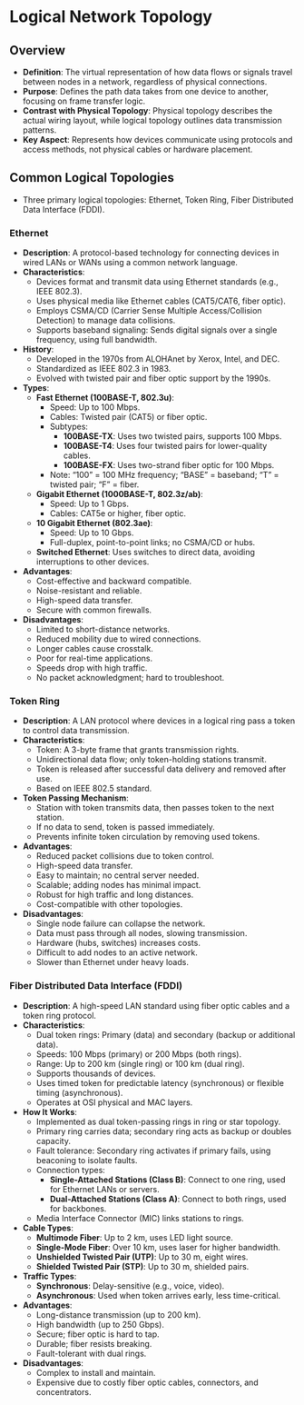 # Logical Network Topology

## Overview
- **Definition**: The virtual representation of how data flows or signals travel between nodes in a network, regardless of physical connections.
- **Purpose**: Defines the path data takes from one device to another, focusing on frame transfer logic.
- **Contrast with Physical Topology**: Physical topology describes the actual wiring layout, while logical topology outlines data transmission patterns.
- **Key Aspect**: Represents how devices communicate using protocols and access methods, not physical cables or hardware placement.

## Common Logical Topologies
- Three primary logical topologies: Ethernet, Token Ring, Fiber Distributed Data Interface (FDDI).

### Ethernet
- **Description**: A protocol-based technology for connecting devices in wired LANs or WANs using a common network language.
- **Characteristics**:
  - Devices format and transmit data using Ethernet standards (e.g., IEEE 802.3).
  - Uses physical media like Ethernet cables (CAT5/CAT6, fiber optic).
  - Employs CSMA/CD (Carrier Sense Multiple Access/Collision Detection) to manage data collisions.
  - Supports baseband signaling: Sends digital signals over a single frequency, using full bandwidth.
- **History**:
  - Developed in the 1970s from ALOHAnet by Xerox, Intel, and DEC.
  - Standardized as IEEE 802.3 in 1983.
  - Evolved with twisted pair and fiber optic support by the 1990s.
- **Types**:
  - **Fast Ethernet (100BASE-T, 802.3u)**:
    - Speed: Up to 100 Mbps.
    - Cables: Twisted pair (CAT5) or fiber optic.
    - Subtypes:
      - **100BASE-TX**: Uses two twisted pairs, supports 100 Mbps.
      - **100BASE-T4**: Uses four twisted pairs for lower-quality cables.
      - **100BASE-FX**: Uses two-strand fiber optic for 100 Mbps.
    - Note: “100” = 100 MHz frequency; “BASE” = baseband; “T” = twisted pair; “F” = fiber.
  - **Gigabit Ethernet (1000BASE-T, 802.3z/ab)**:
    - Speed: Up to 1 Gbps.
    - Cables: CAT5e or higher, fiber optic.
  - **10 Gigabit Ethernet (802.3ae)**:
    - Speed: Up to 10 Gbps.
    - Full-duplex, point-to-point links; no CSMA/CD or hubs.
  - **Switched Ethernet**: Uses switches to direct data, avoiding interruptions to other devices.
- **Advantages**:
  - Cost-effective and backward compatible.
  - Noise-resistant and reliable.
  - High-speed data transfer.
  - Secure with common firewalls.
- **Disadvantages**:
  - Limited to short-distance networks.
  - Reduced mobility due to wired connections.
  - Longer cables cause crosstalk.
  - Poor for real-time applications.
  - Speeds drop with high traffic.
  - No packet acknowledgment; hard to troubleshoot.

### Token Ring
- **Description**: A LAN protocol where devices in a logical ring pass a token to control data transmission.
- **Characteristics**:
  - Token: A 3-byte frame that grants transmission rights.
  - Unidirectional data flow; only token-holding stations transmit.
  - Token is released after successful data delivery and removed after use.
  - Based on IEEE 802.5 standard.
- **Token Passing Mechanism**:
  - Station with token transmits data, then passes token to the next station.
  - If no data to send, token is passed immediately.
  - Prevents infinite token circulation by removing used tokens.
- **Advantages**:
  - Reduced packet collisions due to token control.
  - High-speed data transfer.
  - Easy to maintain; no central server needed.
  - Scalable; adding nodes has minimal impact.
  - Robust for high traffic and long distances.
  - Cost-compatible with other topologies.
- **Disadvantages**:
  - Single node failure can collapse the network.
  - Data must pass through all nodes, slowing transmission.
  - Hardware (hubs, switches) increases costs.
  - Difficult to add nodes to an active network.
  - Slower than Ethernet under heavy loads.

### Fiber Distributed Data Interface (FDDI)
- **Description**: A high-speed LAN standard using fiber optic cables and a token ring protocol.
- **Characteristics**:
  - Dual token rings: Primary (data) and secondary (backup or additional data).
  - Speeds: 100 Mbps (primary) or 200 Mbps (both rings).
  - Range: Up to 200 km (single ring) or 100 km (dual ring).
  - Supports thousands of devices.
  - Uses timed token for predictable latency (synchronous) or flexible timing (asynchronous).
  - Operates at OSI physical and MAC layers.
- **How It Works**:
  - Implemented as dual token-passing rings in ring or star topology.
  - Primary ring carries data; secondary ring acts as backup or doubles capacity.
  - Fault tolerance: Secondary ring activates if primary fails, using beaconing to isolate faults.
  - Connection types:
    - **Single-Attached Stations (Class B)**: Connect to one ring, used for Ethernet LANs or servers.
    - **Dual-Attached Stations (Class A)**: Connect to both rings, used for backbones.
  - Media Interface Connector (MIC) links stations to rings.
- **Cable Types**:
  - **Multimode Fiber**: Up to 2 km, uses LED light source.
  - **Single-Mode Fiber**: Over 10 km, uses laser for higher bandwidth.
  - **Unshielded Twisted Pair (UTP)**: Up to 30 m, eight wires.
  - **Shielded Twisted Pair (STP)**: Up to 30 m, shielded pairs.
- **Traffic Types**:
  - **Synchronous**: Delay-sensitive (e.g., voice, video).
  - **Asynchronous**: Used when token arrives early, less time-critical.
- **Advantages**:
  - Long-distance transmission (up to 200 km).
  - High bandwidth (up to 250 Gbps).
  - Secure; fiber optic is hard to tap.
  - Durable; fiber resists breaking.
  - Fault-tolerant with dual rings.
- **Disadvantages**:
  - Complex to install and maintain.
  - Expensive due to costly fiber optic cables, connectors, and concentrators.